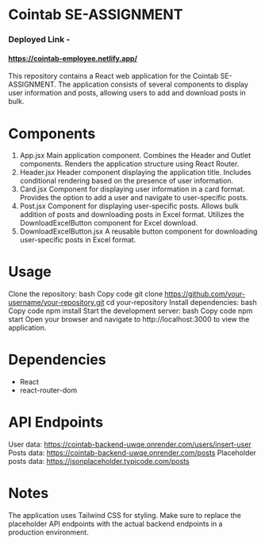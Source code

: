 # Cointab SE-ASSIGNMENT
### Deployed Link - 
#### https://cointab-employee.netlify.app/

This repository contains a React web application for the Cointab SE-ASSIGNMENT. The application consists of several components to display user information and posts, allowing users to add and download posts in bulk.

# Components
1. App.jsx
Main application component.
Combines the Header and Outlet components.
Renders the application structure using React Router.
2. Header.jsx
Header component displaying the application title.
Includes conditional rendering based on the presence of user information.
3. Card.jsx
Component for displaying user information in a card format.
Provides the option to add a user and navigate to user-specific posts.
4. Post.jsx
Component for displaying user-specific posts.
Allows bulk addition of posts and downloading posts in Excel format.
Utilizes the DownloadExcelButton component for Excel download.
5. DownloadExcelButton.jsx
A reusable button component for downloading user-specific posts in Excel format.
# Usage
Clone the repository:
bash
Copy code
git clone https://github.com/your-username/your-repository.git
cd your-repository
Install dependencies:
bash
Copy code
npm install
Start the development server:
bash
Copy code
npm start
Open your browser and navigate to http://localhost:3000 to view the application.
# Dependencies
- React
- react-router-dom
# API Endpoints
User data: https://cointab-backend-uwqe.onrender.com/users/insert-user
Posts data: https://cointab-backend-uwqe.onrender.com/posts
Placeholder posts data: https://jsonplaceholder.typicode.com/posts
# Notes
The application uses Tailwind CSS for styling.
Make sure to replace the placeholder API endpoints with the actual backend endpoints in a production environment.
